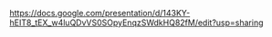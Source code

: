 https://docs.google.com/presentation/d/143KY-hEIT8_tEX_w4luQDvVS0SOpyEnqzSWdkHQ82fM/edit?usp=sharing
